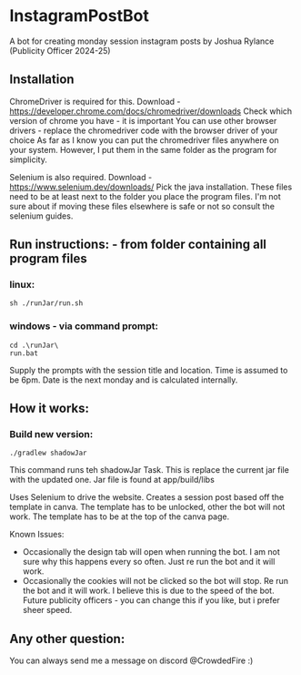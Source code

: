 # InstagramPostBot
A bot for creating monday session instagram posts by Joshua Rylance (Publicity Officer 2024-25)

## Installation
ChromeDriver is required for this.
Download - https://developer.chrome.com/docs/chromedriver/downloads 
Check which version of chrome you have - it is important
You can use other browser drivers - replace the chromedriver code with the browser driver of your choice
As far as I know you can put the chromedriver files anywhere on your system. However, I put them in the same folder as the program for simplicity.

Selenium is also required.
Download - https://www.selenium.dev/downloads/ 
Pick the java installation.
These files need to be at least next to the folder you place the program files. I'm not sure about if moving these files elsewhere is safe or not so consult the selenium guides.


## Run instructions: - from folder containing all program files
### linux:
```
sh ./runJar/run.sh 
```

### windows - via command prompt:
```
cd .\runJar\
run.bat
```

Supply the prompts with the session title and location. Time is assumed to be 6pm. Date is the next monday and is calculated internally.


## How it works:

### Build new version:
```
./gradlew shadowJar
```
This command runs teh shadowJar Task. This is replace the current jar file with the updated one.
Jar file is found at app/build/libs

Uses Selenium to drive the website. Creates a session post based off the template in canva. 
The template has to be unlocked, other the bot will not work.
The template has to be at the top of the canva page.

Known Issues:
- Occasionally the design tab will open when running the bot. I am not sure why this happens every so often. Just re run the bot and it will work.
- Occasionally the cookies will not be clicked so the bot will stop. Re run the bot and it will work. I believe this is due to the speed of the bot.
  Future publicity officers - you can change this if you like, but i prefer sheer speed. 

## Any other question:
You can always send me a message on discord @CrowdedFire :)

